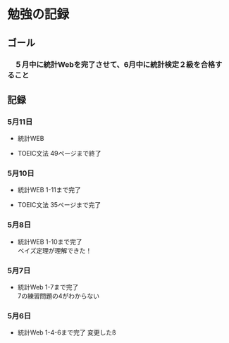 # 勉強の記録
## ゴール
### 　５月中に統計Webを完了させて、6月中に統計検定２級を合格すること
## 記録
### 5月11日
- 統計WEB

- TOEIC文法
49ページまで終了

### 5月10日
- 統計WEB
1-11まで完了<BR>

- TOEIC文法
35ページまで完了


### 5月8日
- 統計WEB
1-10まで完了<BR>
ベイズ定理が理解できた！

### 5月7日
- 統計Web
1-7まで完了<BR>
7の練習問題の4がわからない

### 5月6日
- 統計Web 
1-4-6まで完了
変更したß